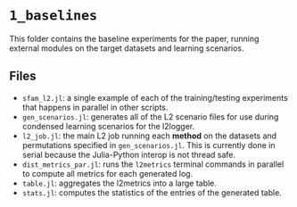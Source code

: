 # `1_baselines`

This folder contains the baseline experiments for the paper, running external modules on the target datasets and learning scenarios.

## Files

- `sfam_l2.jl`: a single example of each of the training/testing experiments that happens in parallel in other scripts.
- `gen_scenarios.jl`: generates all of the L2 scenario files for use during condensed learning scenarios for the l2logger.
- `l2_job.jl`: the main L2 job running each **method** on the datasets and permutations specified in `gen_scenarios.jl`.
This is currently done in serial because the Julia-Python interop is not thread safe.
- `dist_metrics_par.jl`: runs the `l2metrics` terminal commands in parallel to compute all metrics for each generated log.
- `table.jl`: aggregates the l2metrics into a large table.
- `stats.jl`: computes the statistics of the entries of the generated table.

